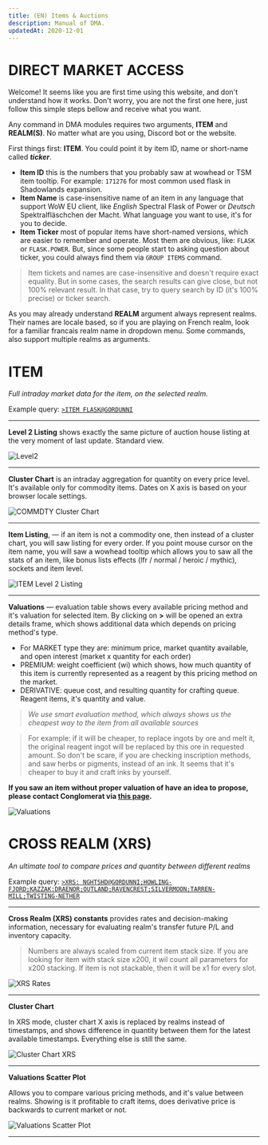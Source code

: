 ```yaml
---
title: (EN) Items & Auctions
description: Manual of DMA.
updatedAt: 2020-12-01
---
```


# DIRECT MARKET ACCESS

Welcome! It seems like you are first time using this website, and don't understand how it works.
Don't worry, you are not the first one here, just follow this simple steps bellow and receive what you want.

Any command in DMA modules requires two arguments, **ITEM** and **REALM(S)**. No matter what are you using, Discord bot or the website.

First things first: **ITEM**. You could point it by item ID, name or short-name called ***ticker***.

 - **Item ID** this is the numbers that you probably saw at wowhead or TSM item tooltip. For example: `171276` for most common used flask in Shadowlands expansion.
 - **Item Name** is case-insensitive name of an item in any language that support WoW EU client, like *English* Spectral Flask of Power or *Deutsch* Spektralfläschchen der Macht. What language you want to use, it's for you to decide.
 - **Item Ticker** most of popular items have short-named versions, which are easier to remember and operate. Most them are obvious, like: `FLASK` or `FLASK.POWER`. But, since some people start to asking question about ticker, you could always find them via `GROUP ITEMS` command.
 
 > Item tickets and names are case-insensitive and doesn't require exact equality. But in some cases, the search results can give close, but not 100% relevant result.
 In that case, try to query search by ID (it's 100% precise) or ticker search.

As you may already understand **REALM** argument always represent realms. Their names are locale based, so if you are playing on French realm, look for a familiar francais realm name in dropdown menu.
Some commands, also support multiple realms as arguments.

# ITEM

 *Full intraday market data for the item, on the selected realm.* 

 Example query: [`>ITEM FLASK@GORDUNNI`](https://conglomerat.group/item/FLASK@gordunni)
 
 ___
 **Level 2 Listing** shows exactly the same picture of auction house listing at the very moment of last update. Standard view.
 
 ![Level2](https://i.imgur.com/MDgOBT3.png)
 ___
 **Cluster Chart** is an intraday aggregation for quantity on every price level. It's available only for commodity items. 
 Dates on X axis is based on your browser locale settings.
 
  ![COMMDTY Cluster Chart](https://i.imgur.com/x5V2mes.png)
 ___
  
 **Item Listing**, — if an item is not a commodity one, then instead of a cluster chart, you will saw listing for every order. 
 If you point mouse cursor on the item name, you will saw a wowhead tooltip which allows you to saw all the stats of an item, like bonus lists effects (lfr / normal / heroic / mythic), sockets and item level.
  
  ![ITEM Level 2 Listing](https://i.imgur.com/RuV1eVm.png)
 ___
 
 **Valuations** — evaluation table shows every available pricing method and it's valuation for selected item.
 By clicking on **>** will be opened an extra details frame, which shows additional data which depends on pricing method's type.
 
 - For MARKET type they are: minimum price, market quantity available, and open interest (market x quantity for each order)
 - PREMIUM: weight coefficient (wi) which shows, how much quantity of this item is currently represented as a reagent by this pricing method on the market.
 - DERIVATIVE: queue cost, and resulting quantity for crafting queue. Reagent items, it's quantity and value.
  
  > *We use smart evaluation method, which always shows us the cheapest way to the item from all available sources* 
  
  > For example: if it will be cheaper, to replace ingots by ore and melt it, the original reagent ingot will be replaced by this ore in 
  requested amount. So don't be scare, if you are checking inscription methods, and saw herbs or pigments, instead of an ink.
  It seems that it's cheaper to buy it and craft inks by yourself.

**If you saw an item without proper valuation of have an idea to propose, please contact Conglomerat via [this page](https://conglomerat.group/help/eu-contact-us).**

 ![Valuations](https://i.imgur.com/AXNmJzN.png)


# CROSS REALM (XRS)

*An ultimate tool to compare prices and quantity between different realms*

Example query: [`>XRS: NGHTSHD@GORDUNNI;HOWLING-FJORD;KAZZAK:DRAENOR;OUTLAND;RAVENCREST;SILVERMOON;TARREN-MILL;TWISTING-NETHER`](https://conglomerat.group/item/FLASK@gordunni;howling-fjord;outland;kazzak;draenor;silvermoon;tarren-mill;twisting-nether)
 ___
 **Cross Realm (XRS) constants** provides rates and decision-making information, necessary for evaluating realm's transfer future P/L and inventory capacity. 
  
  > Numbers are always scaled from current item stack size. If you are looking for item with stack size x200, it wil count all parameters for x200 stacking.
  If item is not stackable, then it will be x1 for every slot.
  
  ![XRS Rates](https://i.imgur.com/mkOSIFg.png)
 ___

 **Cluster Chart**
 
 In XRS mode, cluster chart X axis is replaced by realms instead of timestamps, and shows difference in quantity between them for the latest available timestamps.
 Everything else is still the same.
 
 ![Cluster Chart XRS](https://i.imgur.com/MrP7Y4w.png)

 ___
  **Valuations Scatter Plot**
  
  Allows you to compare various pricing methods, and it's value between realms. Showing is it profitable to craft items, does derivative price is backwards to current market or not.
  
  ![Valuations Scatter Plot](https://i.imgur.com/iq6vqBn.png)
 ___
